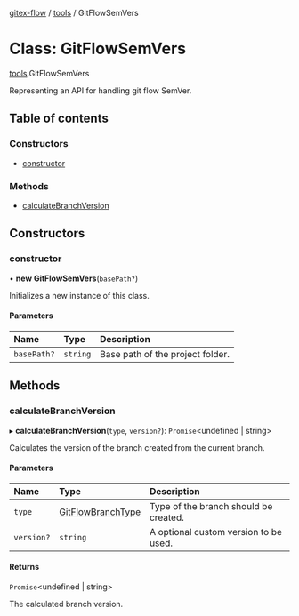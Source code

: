 [gitex-flow](../README.md) / [tools](../modules/tools.md) / GitFlowSemVers

# Class: GitFlowSemVers

[tools](../modules/tools.md).GitFlowSemVers

Representing an API for handling git flow SemVer.

## Table of contents

### Constructors

- [constructor](tools.gitflowsemvers.md#constructor)

### Methods

- [calculateBranchVersion](tools.gitflowsemvers.md#calculatebranchversion)

## Constructors

### constructor

• **new GitFlowSemVers**(`basePath?`)

Initializes a new instance of this class.

#### Parameters

| Name | Type | Description |
| :------ | :------ | :------ |
| `basePath?` | `string` | Base path of the project folder. |

## Methods

### calculateBranchVersion

▸ **calculateBranchVersion**(`type`, `version?`): `Promise`<undefined \| string\>

Calculates the version of the branch created from the current branch.

#### Parameters

| Name | Type | Description |
| :------ | :------ | :------ |
| `type` | [GitFlowBranchType](../modules/api.md#gitflowbranchtype) | Type of the branch should be created. |
| `version?` | `string` | A optional custom version to be used. |

#### Returns

`Promise`<undefined \| string\>

The calculated branch version.
